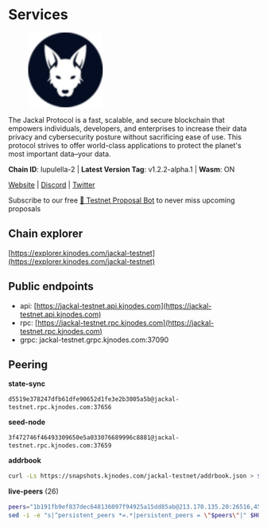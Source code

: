 # Services

<figure><img src="https://raw.githubusercontent.com/kj89/cosmos-images/main/logos/jackal.png" width="150" alt=""><figcaption></figcaption></figure>

The Jackal Protocol is a fast, scalable, and secure blockchain that empowers  individuals, developers, and enterprises to increase their data privacy and  cybersecurity posture without sacrificing ease of use. This protocol strives  to offer world-class applications to protect the planet's most important data–your data.

**Chain ID**: lupulella-2 | **Latest Version Tag**: v1.2.2-alpha.1 | **Wasm**: ON

[Website](https://jackalprotocol.com) | [Discord](https://discord.com/invite/5GKym3p6rj) | [Twitter](https://twitter.com/Jackal_Protocol)



Subscribe to our free [🤖 Testnet Proposal Bot](https://t.me/kjnodes_testnet_proposal_bot) to never miss upcoming proposals


## Chain explorer
[https://explorer.kjnodes.com/jackal-testnet](https://explorer.kjnodes.com/jackal-testnet)

## Public endpoints

* api: [https://jackal-testnet.api.kjnodes.com](https://jackal-testnet.api.kjnodes.com)
* rpc: [https://jackal-testnet.rpc.kjnodes.com](https://jackal-testnet.rpc.kjnodes.com)
* grpc: jackal-testnet.grpc.kjnodes.com:37090

## Peering

**state-sync**

```text
d5519e378247dfb61dfe90652d1fe3e2b3005a5b@jackal-testnet.rpc.kjnodes.com:37656
```

**seed-node**

```text
3f472746f46493309650e5a033076689996c8881@jackal-testnet.rpc.kjnodes.com:37659
```

**addrbook**
```bash
curl -Ls https://snapshots.kjnodes.com/jackal-testnet/addrbook.json > $HOME/.canine/config/addrbook.json
```

**live-peers** (26)
```bash
peers="1b191fb9ef837dec648136097f94925a15dd85ab@213.170.135.20:26516,451622fd913f6119a67f67e65f3ab82c3fbea529@78.107.253.133:32656,a0f726a3dffb45d9cbde0913701bd757fcd7e434@157.90.2.254:36656,80420ad774e622bda8e1dfa9b80da11eee7eed1f@144.126.140.252:29656,d5519e378247dfb61dfe90652d1fe3e2b3005a5b@65.109.68.190:37656,11b91d243d43e761c96cfbf49f2f2bd06cce2df8@65.109.23.114:17556,cf3921d374ad226e4b2248626c285302cba5e55e@141.95.33.39:26656,0394449cab5a29f24dd4f37683d3b7622f27c0fc@65.108.206.118:61156,2cdaa56d0778b20be8430069eefeab2138190355@78.46.106.75:37656,3aaeda343f226f9f2f00eeda53a20db438449c8c@89.58.45.204:46656,9a2c091798681f89b11f8eea370bf9c6284437c5@167.86.115.183:26656,09d9127972ded9e22f9f11833ed7fcfa149cf1fa@65.109.92.240:19126,84af58201840781a0a62449d1dcdb0ad0cf5bdb3@91.223.3.144:26356,ec78732a7d5bdc1e27e8d7ac1bffe3881c9fb271@65.108.226.183:17556,f3e70d3de1974208af04dac6fabd657ab4abf0ff@65.108.75.107:24656,712dd67b7abe08577d394e90a4930492c8f7d2ee@65.108.124.219:41656,5c2a752c9b1952dbed075c56c600c3a79b58c395@195.3.220.57:26906,2ededbdbd98580e22ae8c3676e37b6e1fc1d987b@142.132.248.253:23656,fd5b3021fe67406e63c1a3e3e89cb243bc0791c9@65.109.32.174:32656,e4e93ce4b050c9d821e15b69477f5da706121343@65.109.93.152:31656,ff5171d91cb033670238998dc84bdf69468bb053@51.89.232.234:27686,dc84774683298e57a848b59b7c0d1a70477b4fc1@213.239.207.175:48656,423f6f98982a368956de9bec807b8fa1ee9c099b@65.108.98.41:37656,3c6d856a429224201d78c7f28026874d10a27f57@5.75.227.78:26656,d3677c7a3f9ef42d5ba213ae84c4c5749f4ee787@44.204.38.21:26656,8a11570dbaa0f4d98ca2ef0ad117e9c1154d81b9@65.108.230.113:19126"
sed -i -e "s|^persistent_peers *=.*|persistent_peers = \"$peers\"|" $HOME/.canine/config/config.toml
```
